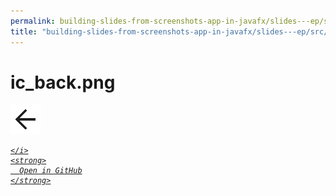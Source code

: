 ```yaml
---
permalink: building-slides-from-screenshots-app-in-javafx/slides---ep/src/main/resources/ic_back.png.html
title: "building-slides-from-screenshots-app-in-javafx/slides---ep/src/main/resources/ic_back.png"
---
```


# ic_back.png
<img src="ic_back.png" alt="ic_back.png" />
<div class="social open-gh-btn my-4">
  <a class="btn btn-github" href="https://github.com/tobiasbriones/test-blog-deploy/tree/main/swe/dev/java/javafx/drawing/productivity/building-slides-from-screenshots-app-in-javafx/slides---ep/src/main/resources/ic_back.png" target="_blank">
    <i class="fab fa-github">
      
    </i>
    <strong>
      Open in GitHub
    </strong>
  </a>
</div>